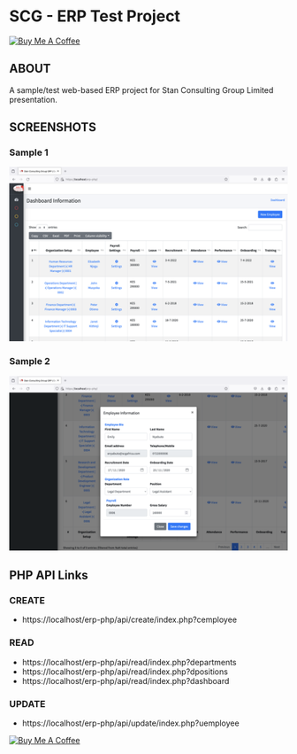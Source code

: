 # SCG - ERP Test Project

<a href="https://www.buymeacoffee.com/gabmwendwa" target="_blank"><img src="https://cdn.buymeacoffee.com/buttons/v2/default-blue.png" alt="Buy Me A Coffee" style="height: 60px !important;width: 217px !important;" ></a>

## ABOUT
A sample/test web-based ERP project for Stan Consulting Group Limited presentation.
## SCREENSHOTS
### Sample 1
![Screenshot 1](/screenshots/a.png "Screenshot 1")
### Sample 2
![Screenshot 2](/screenshots/b.png "Screenshot 2")
## PHP API Links
### CREATE
- https://localhost/erp-php/api/create/index.php?cemployee

### READ
- https://localhost/erp-php/api/read/index.php?departments
- https://localhost/erp-php/api/read/index.php?dpositions
- https://localhost/erp-php/api/read/index.php?dashboard

### UPDATE
- https://localhost/erp-php/api/update/index.php?uemployee

<a href="https://www.buymeacoffee.com/gabmwendwa" target="_blank"><img src="https://cdn.buymeacoffee.com/buttons/v2/default-blue.png" alt="Buy Me A Coffee" style="height: 60px !important;width: 217px !important;" ></a>
